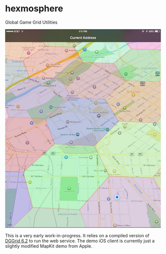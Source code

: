 # hexmosphere
Global Game Grid Utilities

![Hexmosphere Demo](/examples/screenshots/ides_of_march.jpg?raw=true "Hexmosphere Demo")

This is a very early work-in-progress. It relies on a compiled version of [DGGrid 6.2](http://discreteglobalgrids.org/) to run the web service. The demo iOS client is currently just a slightly modified MapKit demo from Apple.
